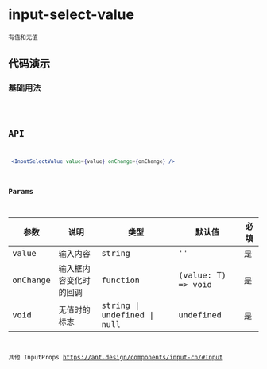 # input-select-value

`有值和无值`

## 代码演示

### 基础用法

<code src="./input-select-value.tsx" />


## API

```jsx | pure
 <InputSelectValue value={value} onChange={onChange} />
```

### Params

| 参数     | 说明                   | 类型                        | 默认值             | 必填 |
| -------- | ---------------------- | --------------------------- | ------------------ | ---- |
| value    | 输入内容               | string                      | ''                 | 是   |
| onChange | 输入框内容变化时的回调 | function                    | (value: T) => void | 是   |
| void     | 无值时的标志           | string \| undefined \| null | undefined          | 是   |

其他 InputProps https://ant.design/components/input-cn/#Input
